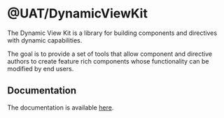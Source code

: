 # @UAT/DynamicViewKit
The Dynamic View Kit is a library for building components
and directives with dynamic capabilities.

The goal is to provide a set of tools that allow component and
directive authors to create feature rich components whose 
functionality can be modified by end users.

## Documentation

The documentation is available [here](https://tme321.github.io/UAT-DynamicViewKit/index.html).

